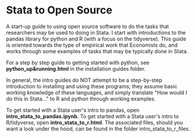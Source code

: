 # Stata to Open Source
A start-up guide to using open source software to do the tasks that researchers may be used to doing in Stata. I start with introductions to the pandas library for python and R (with a focus on the tidyverse). 
This guide is oriented towards the type of empirical work that Economists do, and works through some examples of tasks that may be typically done in Stata. 

For a step by step guide to getting started with python, see **python_up&running.html** in the installation guides folder.

In general, the intro guides do NOT attempt to be a step-by-step introduction to installing and using these programs; they assume basic working knowledge of these languages, and simply translate "How would I do this in Stata..." to R and python through working examples.

To get started with a Stata user's intro to pandas, open **intro_stata_to_pandas.ipynb**. 
To get started with a Stata user's intro to R/tidyverse, open **intro_stata_to_r.html**. The associated files, should you want a look under the hood, can be found in the folder intro_stata_to_r_files. 
